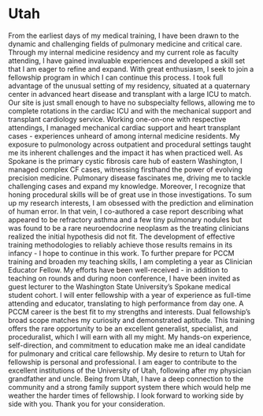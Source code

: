 # Utah

From the earliest days of my medical training, I have been drawn to the dynamic and challenging fields of pulmonary medicine and critical care. Through my internal medicine residency and my current role as faculty attending, I have gained invaluable experiences and developed a skill set that I am eager to refine and expand. With great enthusiasm, I seek to join a fellowship program in which I can continue this process.
I took full advantage of the unusual setting of my residency, situated at a quaternary center in advanced heart disease and transplant with a large ICU to match. Our site is just small enough to have no subspecialty fellows, allowing me to complete rotations in the cardiac ICU and with the mechanical support and transplant cardiology service. Working one-on-one with respective attendings, I managed mechanical cardiac support and heart transplant cases - experiences unheard of among internal medicine residents.
My exposure to pulmonology across outpatient and procedural settings taught me its inherent challenges and the impact it has when practiced well. As Spokane is the primary cystic fibrosis care hub of eastern Washington, I managed complex CF cases, witnessing firsthand the power of evolving precision medicine. Pulmonary disease fascinates me, driving me to tackle challenging cases and expand my knowledge. Moreover, I recognize that honing procedural skills will be of great use in those investigations.
To sum up my research interests, I am obsessed with the prediction and elimination of human error. In that vein, I co-authored a case report describing what appeared to be refractory asthma and a few tiny pulmonary nodules but was found to be a rare neuroendocrine neoplasm as the treating clinicians realized the initial hypothesis did not fit. The development of effective training methodologies to reliably achieve those results remains in its infancy - I hope to continue in this work.
To further prepare for PCCM training and broaden my teaching skills, I am completing a year as Clinician Educator Fellow. My efforts have been well-received - in addition to teaching on rounds and during noon conference, I have been invited as guest lecturer to the Washington State University’s Spokane medical student cohort. I will enter fellowship with a year of experience as full-time attending and educator, translating to high performance from day one.
A PCCM career is the best fit to my strengths and interests. Dual fellowship’s broad scope matches my curiosity and demonstrated aptitude. This training offers the rare opportunity to be an excellent generalist, specialist, and proceduralist, which I will earn with all my might. My hands-on experience, self-direction, and commitment to education make me an ideal candidate for pulmonary and critical care fellowship.
My desire to return to Utah for fellowship is personal and professional.  I am eager to contribute to the excellent institutions of the University of Utah, following after my physician grandfather and uncle. Being from Utah, I have a deep connection to the community and a strong family support system  there which would help me weather the harder times of fellowship.
I look forward to working side by side with you. Thank you for your consideration.
